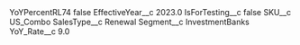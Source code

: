 <?xml version="1.0" encoding="UTF-8"?>
<CustomMetadata xmlns="http://soap.sforce.com/2006/04/metadata" xmlns:xsi="http://www.w3.org/2001/XMLSchema-instance" xmlns:xsd="http://www.w3.org/2001/XMLSchema">
    <label>YoYPercentRL74</label>
    <protected>false</protected>
    <values>
        <field>EffectiveYear__c</field>
        <value xsi:type="xsd:double">2023.0</value>
    </values>
    <values>
        <field>IsForTesting__c</field>
        <value xsi:type="xsd:boolean">false</value>
    </values>
    <values>
        <field>SKU__c</field>
        <value xsi:type="xsd:string">US_Combo</value>
    </values>
    <values>
        <field>SalesType__c</field>
        <value xsi:type="xsd:string">Renewal</value>
    </values>
    <values>
        <field>Segment__c</field>
        <value xsi:type="xsd:string">InvestmentBanks</value>
    </values>
    <values>
        <field>YoY_Rate__c</field>
        <value xsi:type="xsd:double">9.0</value>
    </values>
</CustomMetadata>
